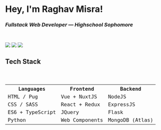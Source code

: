 # Hey, I'm Raghav Misra!

### *Fullstack Web Developer — Highschool Sophomore*

<br>

<a href="https://rm.obliviontech.dev"><img src="https://img.shields.io/badge/portfolio-rm.obliviontech.dev-blue?style=for-the-badge&logo=google%20chrome&logoColor=lightblue"></a>
<a href="https://gitlab.com/raghav-misra"><img src="https://img.shields.io/badge/gitlab-rm.obliviontech.dev-yellow?style=for-the-badge&logo=gitlab"></a>
<a href="mailto:raghav.misra@gmail.com"><img src="https://img.shields.io/badge/email-raghav.m2014@gmail.com-red?style=for-the-badge&logo=gmail&logoColor=red"></a>


## Tech Stack

<code>
    <table>
        <tr>
            <th>Languages</th>
            <th>Frontend</th>
            <th>Backend</th>
        </tr>
        <tr>
            <td>HTML / Pug</td>
            <td>Vue + NuxtJS</td>
            <td>NodeJS</td>
        </tr>
        <tr>
            <td>CSS / SASS</td>
            <td>React + Redux</td>
            <td>ExpressJS</td>
        </tr>
        <tr>
            <td>ES6 + TypeScript</td>
            <td>JQuery</td>
            <td>Flask</td>
        </tr>
        <tr>
            <td>Python</td>
            <td>Web Components</td>
            <td>MongoDB (Atlas)</td>
        </tr>
    </table>
</code>